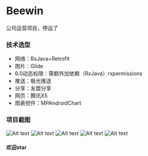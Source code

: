 # Beewin
公司运营项目，停运了

### 技术选型
* 网络：RxJava+Retrofit
* 图片：Glide
* 6.0动态权限：需额外加依赖（RxJava）rxpermissions
* 推送：极光推送
* 分享：友盟分享
* 网页：腾讯X5
* 图表控件：MPAndroidChart


### 项目截图
![Alt text](https://github.com/KeyreneLu/Beewin/blob/master/img/01.png "首页1")
![Alt text](https://github.com/KeyreneLu/Beewin/blob/master/img/02.png "首页2")
![Alt text](https://github.com/KeyreneLu/Beewin/blob/master/img/03.png "首页3")
![Alt text](https://github.com/KeyreneLu/Beewin/blob/master/img/04.png "首页4")
![Alt text](https://github.com/KeyreneLu/Beewin/blob/master/img/05.png "首页5")


#### 欢迎star
